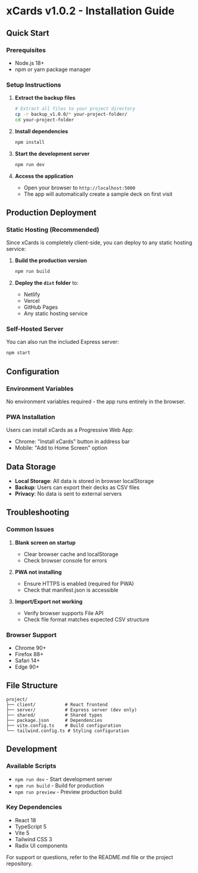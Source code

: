 # xCards v1.0.2 - Installation Guide

## Quick Start

### Prerequisites
- Node.js 18+ 
- npm or yarn package manager

### Setup Instructions

1. **Extract the backup files**
   ```bash
   # Extract all files to your project directory
   cp -r backup_v1.0.0/* your-project-folder/
   cd your-project-folder
   ```

2. **Install dependencies**
   ```bash
   npm install
   ```

3. **Start the development server**
   ```bash
   npm run dev
   ```

4. **Access the application**
   - Open your browser to `http://localhost:5000`
   - The app will automatically create a sample deck on first visit

## Production Deployment

### Static Hosting (Recommended)
Since xCards is completely client-side, you can deploy to any static hosting service:

1. **Build the production version**
   ```bash
   npm run build
   ```

2. **Deploy the `dist` folder** to:
   - Netlify
   - Vercel
   - GitHub Pages
   - Any static hosting service

### Self-Hosted Server
You can also run the included Express server:

```bash
npm start
```

## Configuration

### Environment Variables
No environment variables required - the app runs entirely in the browser.

### PWA Installation
Users can install xCards as a Progressive Web App:
- Chrome: "Install xCards" button in address bar
- Mobile: "Add to Home Screen" option

## Data Storage

- **Local Storage**: All data is stored in browser localStorage
- **Backup**: Users can export their decks as CSV files
- **Privacy**: No data is sent to external servers

## Troubleshooting

### Common Issues

1. **Blank screen on startup**
   - Clear browser cache and localStorage
   - Check browser console for errors

2. **PWA not installing**
   - Ensure HTTPS is enabled (required for PWA)
   - Check that manifest.json is accessible

3. **Import/Export not working**
   - Verify browser supports File API
   - Check file format matches expected CSV structure

### Browser Support
- Chrome 90+
- Firefox 88+
- Safari 14+
- Edge 90+

## File Structure

```
project/
├── client/           # React frontend
├── server/           # Express server (dev only)
├── shared/           # Shared types
├── package.json      # Dependencies
├── vite.config.ts    # Build configuration
└── tailwind.config.ts # Styling configuration
```

## Development

### Available Scripts
- `npm run dev` - Start development server
- `npm run build` - Build for production
- `npm run preview` - Preview production build

### Key Dependencies
- React 18
- TypeScript 5
- Vite 5
- Tailwind CSS 3
- Radix UI components

For support or questions, refer to the README.md file or the project repository.
